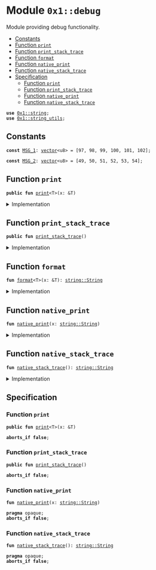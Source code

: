 
<a id="0x1_debug"></a>

# Module `0x1::debug`

Module providing debug functionality.


-  [Constants](#@Constants_0)
-  [Function `print`](#0x1_debug_print)
-  [Function `print_stack_trace`](#0x1_debug_print_stack_trace)
-  [Function `format`](#0x1_debug_format)
-  [Function `native_print`](#0x1_debug_native_print)
-  [Function `native_stack_trace`](#0x1_debug_native_stack_trace)
-  [Specification](#@Specification_1)
    -  [Function `print`](#@Specification_1_print)
    -  [Function `print_stack_trace`](#@Specification_1_print_stack_trace)
    -  [Function `native_print`](#@Specification_1_native_print)
    -  [Function `native_stack_trace`](#@Specification_1_native_stack_trace)


<pre><code><b>use</b> <a href="../../move-stdlib/doc/string.md#0x1_string">0x1::string</a>;
<b>use</b> <a href="string_utils.md#0x1_string_utils">0x1::string_utils</a>;
</code></pre>



<a id="@Constants_0"></a>

## Constants


<a id="0x1_debug_MSG_1"></a>



<pre><code><b>const</b> <a href="debug.md#0x1_debug_MSG_1">MSG_1</a>: <a href="../../move-stdlib/doc/vector.md#0x1_vector">vector</a>&lt;u8&gt; = [97, 98, 99, 100, 101, 102];
</code></pre>



<a id="0x1_debug_MSG_2"></a>



<pre><code><b>const</b> <a href="debug.md#0x1_debug_MSG_2">MSG_2</a>: <a href="../../move-stdlib/doc/vector.md#0x1_vector">vector</a>&lt;u8&gt; = [49, 50, 51, 52, 53, 54];
</code></pre>



<a id="0x1_debug_print"></a>

## Function `print`



<pre><code><b>public</b> <b>fun</b> <a href="debug.md#0x1_debug_print">print</a>&lt;T&gt;(x: &T)
</code></pre>



<details>
<summary>Implementation</summary>


<pre><code><b>public</b> <b>fun</b> <a href="debug.md#0x1_debug_print">print</a>&lt;T&gt;(x: &T) {
    <a href="debug.md#0x1_debug_native_print">native_print</a>(<a href="debug.md#0x1_debug_format">format</a>(x));
}
</code></pre>



</details>

<a id="0x1_debug_print_stack_trace"></a>

## Function `print_stack_trace`



<pre><code><b>public</b> <b>fun</b> <a href="debug.md#0x1_debug_print_stack_trace">print_stack_trace</a>()
</code></pre>



<details>
<summary>Implementation</summary>


<pre><code><b>public</b> <b>fun</b> <a href="debug.md#0x1_debug_print_stack_trace">print_stack_trace</a>() {
    <a href="debug.md#0x1_debug_native_print">native_print</a>(<a href="debug.md#0x1_debug_native_stack_trace">native_stack_trace</a>());
}
</code></pre>



</details>

<a id="0x1_debug_format"></a>

## Function `format`



<pre><code><b>fun</b> <a href="debug.md#0x1_debug_format">format</a>&lt;T&gt;(x: &T): <a href="../../move-stdlib/doc/string.md#0x1_string_String">string::String</a>
</code></pre>



<details>
<summary>Implementation</summary>


<pre><code>inline <b>fun</b> <a href="debug.md#0x1_debug_format">format</a>&lt;T&gt;(x: &T): String {
    velor_std::string_utils::debug_string(x)
}
</code></pre>



</details>

<a id="0x1_debug_native_print"></a>

## Function `native_print`



<pre><code><b>fun</b> <a href="debug.md#0x1_debug_native_print">native_print</a>(x: <a href="../../move-stdlib/doc/string.md#0x1_string_String">string::String</a>)
</code></pre>



<details>
<summary>Implementation</summary>


<pre><code><b>native</b> <b>fun</b> <a href="debug.md#0x1_debug_native_print">native_print</a>(x: String);
</code></pre>



</details>

<a id="0x1_debug_native_stack_trace"></a>

## Function `native_stack_trace`



<pre><code><b>fun</b> <a href="debug.md#0x1_debug_native_stack_trace">native_stack_trace</a>(): <a href="../../move-stdlib/doc/string.md#0x1_string_String">string::String</a>
</code></pre>



<details>
<summary>Implementation</summary>


<pre><code><b>native</b> <b>fun</b> <a href="debug.md#0x1_debug_native_stack_trace">native_stack_trace</a>(): String;
</code></pre>



</details>

<a id="@Specification_1"></a>

## Specification


<a id="@Specification_1_print"></a>

### Function `print`


<pre><code><b>public</b> <b>fun</b> <a href="debug.md#0x1_debug_print">print</a>&lt;T&gt;(x: &T)
</code></pre>




<pre><code><b>aborts_if</b> <b>false</b>;
</code></pre>



<a id="@Specification_1_print_stack_trace"></a>

### Function `print_stack_trace`


<pre><code><b>public</b> <b>fun</b> <a href="debug.md#0x1_debug_print_stack_trace">print_stack_trace</a>()
</code></pre>




<pre><code><b>aborts_if</b> <b>false</b>;
</code></pre>



<a id="@Specification_1_native_print"></a>

### Function `native_print`


<pre><code><b>fun</b> <a href="debug.md#0x1_debug_native_print">native_print</a>(x: <a href="../../move-stdlib/doc/string.md#0x1_string_String">string::String</a>)
</code></pre>




<pre><code><b>pragma</b> opaque;
<b>aborts_if</b> <b>false</b>;
</code></pre>



<a id="@Specification_1_native_stack_trace"></a>

### Function `native_stack_trace`


<pre><code><b>fun</b> <a href="debug.md#0x1_debug_native_stack_trace">native_stack_trace</a>(): <a href="../../move-stdlib/doc/string.md#0x1_string_String">string::String</a>
</code></pre>




<pre><code><b>pragma</b> opaque;
<b>aborts_if</b> <b>false</b>;
</code></pre>


[move-book]: https://velor.dev/move/book/SUMMARY
